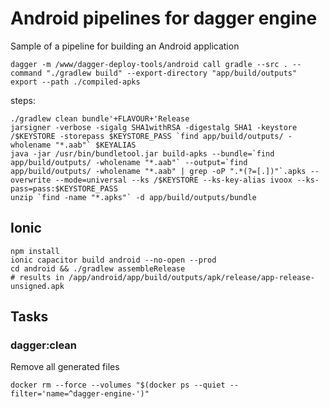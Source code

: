 # Android pipelines for dagger engine

Sample of a pipeline for building an Android application
```
dagger -m /www/dagger-deploy-tools/android call gradle --src . --command "./gradlew build" --export-directory "app/build/outputs" export --path ./compiled-apks
```

steps:

```
./gradlew clean bundle'+FLAVOUR+'Release
jarsigner -verbose -sigalg SHA1withRSA -digestalg SHA1 -keystore /$KEYSTORE -storepass $KEYSTORE_PASS `find app/build/outputs/ -wholename "*.aab"` $KEYALIAS
java -jar /usr/bin/bundletool.jar build-apks --bundle=`find app/build/outputs/ -wholename "*.aab"` --output=`find app/build/outputs/ -wholename "*.aab" | grep -oP ".*(?=[.])"`.apks --overwrite --mode=universal --ks /$KEYSTORE --ks-key-alias ivoox --ks-pass=pass:$KEYSTORE_PASS
unzip `find -name "*.apks"` -d app/build/outputs/bundle
```
## Ionic

```
npm install
ionic capacitor build android --no-open --prod
cd android && ./gradlew assembleRelease
# results in /app/android/app/build/outputs/apk/release/app-release-unsigned.apk
```

## Tasks

### dagger:clean

Remove all generated files

```
docker rm --force --volumes "$(docker ps --quiet --filter='name=^dagger-engine-')"
```
